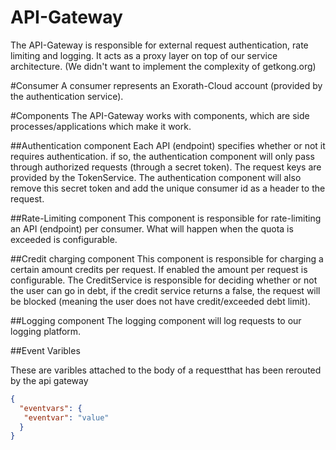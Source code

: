 # API-Gateway
The API-Gateway is responsible for external request authentication, rate limiting and logging. It acts as a proxy layer on top of our service architecture. (We didn't want to implement the complexity of getkong.org)

#Consumer
A consumer represents an Exorath-Cloud account (provided by the authentication service).

#Components
The API-Gateway works with components, which are side processes/applications which make it work.

##Authentication component
Each API (endpoint) specifies whether or not it requires authentication. if so, the authentication component will only pass through authorized requests (through a secret token).
The request keys are provided by the TokenService.
The authentication component will also remove this secret token and add the unique consumer id as a header to the request. 

##Rate-Limiting component
This component is responsible for rate-limiting an API (endpoint) per consumer. What will happen when the quota is exceeded is configurable.

##Credit charging component
This component is responsible for charging a certain amount credits per request. If enabled the amount per request is configurable. The CreditService is responsible for deciding whether or not the user can go in debt, if the credit service returns a false, the request will be blocked (meaning the user does not have credit/exceeded debt limit).

##Logging component
The logging component will log requests to our logging platform.

##Event Varibles
 
 These are varibles attached to the body of a requestthat has been rerouted by the api gateway
 
```json
{
  "eventvars": {
   "eventvar": "value"
  }
}
```
